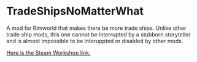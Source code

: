 # TradeShipsNoMatterWhat
A mod for Rimworld that makes there be more trade ships. Unlike other trade ship mods, this one cannot be interrupted by a stubborn storyteller and is almost impossible to be interuppted or disabled by other mods.

[Here is the Steam Workshop link.](https://steamcommunity.com/sharedfiles/filedetails/?id=2296557502)
